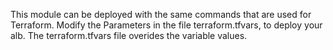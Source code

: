 This module can be deployed with the same commands that are used for Terraform. 
Modify the Parameters in the file terraform.tfvars, to deploy your alb. 
The terraform.tfvars file overides the variable values.
